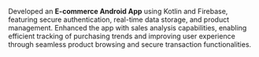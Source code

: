Developed an **E-commerce Android App** using Kotlin and Firebase, featuring secure authentication, real-time data storage, and product management. Enhanced the app with sales analysis capabilities, enabling efficient tracking of purchasing trends and improving user experience through seamless product browsing and secure transaction functionalities.
